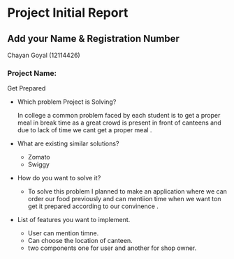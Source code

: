 # Project Initial Report

## Add your Name & Registration Number
Chayan Goyal (12114426)
### Project Name:
  Get Prepared
- Which problem Project is Solving?

  In  college a common problem faced by each student is to get a proper meal  in break time as a great crowd is present in front of canteens and due to lack of time we cant get a proper meal .
  

- What are existing similar solutions?

  - Zomato
  - Swiggy
- How do you want to solve it?

  -  To solve this problem I planned to make an application where we can order our food previously and can mentiion time when we want ton get it prepared according to our convinence .

- List of features you want to implement.
  - User can mention timne.
  - Can choose the location of canteen.
  - two components one for user and another for shop owner.


